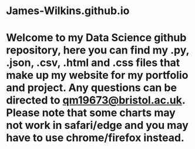 # James-Wilkins.github.io




# Welcome to my Data Science github repository, here you can find my .py, .json, .csv, .html and .css files that make up my website for my portfolio and project. Any questions can be directed to qm19673@bristol.ac.uk. Please note that some charts may not work in safari/edge and you may have to use chrome/firefox instead.
